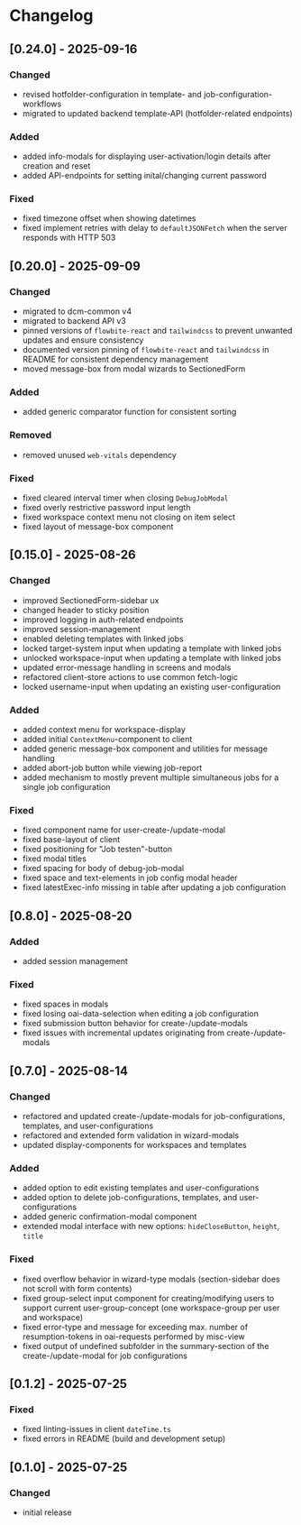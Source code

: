 # Changelog

## [0.24.0] - 2025-09-16

### Changed

- revised hotfolder-configuration in template- and job-configuration-workflows
- migrated to updated backend template-API (hotfolder-related endpoints)

### Added

- added info-modals for displaying user-activation/login details after creation and reset
- added API-endpoints for setting inital/changing current password

### Fixed

- fixed timezone offset when showing datetimes
- fixed implement retries with delay to `defaultJSONFetch` when the server responds with HTTP 503

## [0.20.0] - 2025-09-09

### Changed

- migrated to dcm-common v4
- migrated to backend API v3
- pinned versions of `flowbite-react` and `tailwindcss` to prevent unwanted updates and ensure consistency
- documented version pinning of `flowbite-react` and `tailwindcss` in README for consistent dependency management
- moved message-box from modal wizards to SectionedForm

### Added

- added generic comparator function for consistent sorting

### Removed

- removed unused `web-vitals` dependency

### Fixed

- fixed cleared interval timer when closing `DebugJobModal`
- fixed overly restrictive password input length
- fixed workspace context menu not closing on item select
- fixed layout of message-box component

## [0.15.0] - 2025-08-26

### Changed

- improved SectionedForm-sidebar ux
- changed header to sticky position
- improved logging in auth-related endpoints
- improved session-management
- enabled deleting templates with linked jobs
- locked target-system input when updating a template with linked jobs
- unlocked workspace-input when updating a template with linked jobs
- updated error-message handling in screens and modals
- refactored client-store actions to use common fetch-logic
- locked username-input when updating an existing user-configuration

### Added

- added context menu for workspace-display
- added initial `ContextMenu`-component to client
- added generic message-box component and utilities for message handling
- added abort-job button while viewing job-report
- added mechanism to mostly prevent multiple simultaneous jobs for a single job configuration

### Fixed

- fixed component name for user-create-/update-modal
- fixed base-layout of client
- fixed positioning for "Job testen"-button
- fixed modal titles
- fixed spacing for body of debug-job-modal
- fixed space and text-elements in job config modal header
- fixed latestExec-info missing in table after updating a job configuration

## [0.8.0] - 2025-08-20

### Added

- added session management

### Fixed

- fixed spaces in modals
- fixed losing oai-data-selection when editing a job configuration
- fixed submission button behavior for create-/update-modals
- fixed issues with incremental updates originating from create-/update-modals

## [0.7.0] - 2025-08-14

### Changed

- refactored and updated create-/update-modals for job-configurations, templates, and user-configurations
- refactored and extended form validation in wizard-modals
- updated display-components for workspaces and templates

### Added

- added option to edit existing templates and user-configurations
- added option to delete job-configurations, templates, and user-configurations
- added generic confirmation-modal component
- extended modal interface with new options: `hideCloseButton`, `height`, `title`

### Fixed

- fixed overflow behavior in wizard-type modals (section-sidebar does not scroll with form contents)
- fixed group-select input component for creating/modifying users to support current user-group-concept (one workspace-group per user and workspace)
- fixed error-type and message for exceeding max. number of resumption-tokens in oai-requests performed by misc-view
- fixed output of undefined subfolder in the summary-section of the create-/update-modal for job configurations

## [0.1.2] - 2025-07-25

### Fixed

- fixed linting-issues in client `dateTime.ts`
- fixed errors in README (build and development setup)

## [0.1.0] - 2025-07-25

### Changed

- initial release
